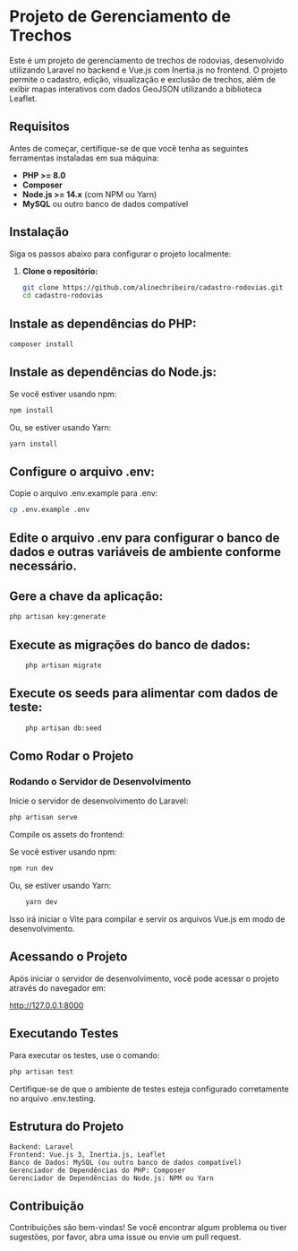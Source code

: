 # Projeto de Gerenciamento de Trechos

Este é um projeto de gerenciamento de trechos de rodovias, desenvolvido utilizando Laravel no backend e Vue.js com Inertia.js no frontend. O projeto permite o cadastro, edição, visualização e exclusão de trechos, além de exibir mapas interativos com dados GeoJSON utilizando a biblioteca Leaflet.

## Requisitos

Antes de começar, certifique-se de que você tenha as seguintes ferramentas instaladas em sua máquina:

- **PHP >= 8.0**
- **Composer**
- **Node.js >= 14.x** (com NPM ou Yarn)
- **MySQL** ou outro banco de dados compatível

## Instalação

Siga os passos abaixo para configurar o projeto localmente:

1. **Clone o repositório:**

   ```bash
   git clone https://github.com/alinechribeiro/cadastro-rodovias.git
   cd cadastro-rodovias
    ```
## Instale as dependências do PHP:

```bash
composer install
```

## Instale as dependências do Node.js:

Se você estiver usando npm:

```bash
npm install
```
Ou, se estiver usando Yarn:

```bash
yarn install
```

## Configure o arquivo .env:

Copie o arquivo .env.example para .env:

```bash
cp .env.example .env
```

## Edite o arquivo .env para configurar o banco de dados e outras variáveis de ambiente conforme necessário.

## Gere a chave da aplicação:

```bash
php artisan key:generate
```


## Execute as migrações do banco de dados:

```bash
    php artisan migrate
```

## Execute os seeds para alimentar com dados de teste:
```bash
    php artisan db:seed
```

## Como Rodar o Projeto
### Rodando o Servidor de Desenvolvimento

Inicie o servidor de desenvolvimento do Laravel:

```bash
php artisan serve
```

Compile os assets do frontend:

Se você estiver usando npm:

```bash
npm run dev
```

Ou, se estiver usando Yarn:

```bash
    yarn dev
```

Isso irá iniciar o Vite para compilar e servir os arquivos Vue.js em modo de desenvolvimento.

## Acessando o Projeto

Após iniciar o servidor de desenvolvimento, você pode acessar o projeto através do navegador em:

http://127.0.0.1:8000

## Executando Testes

Para executar os testes, use o comando:

```bash
php artisan test
```

Certifique-se de que o ambiente de testes esteja configurado corretamente no arquivo .env.testing.

## Estrutura do Projeto

    Backend: Laravel
    Frontend: Vue.js 3, Inertia.js, Leaflet
    Banco de Dados: MySQL (ou outro banco de dados compatível)
    Gerenciador de Dependências do PHP: Composer
    Gerenciador de Dependências do Node.js: NPM ou Yarn

## Contribuição

Contribuições são bem-vindas! Se você encontrar algum problema ou tiver sugestões, por favor, abra uma issue ou envie um pull request.

